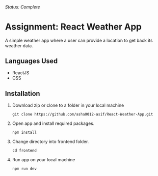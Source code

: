 ###### Status: Complete

# Assignment: React Weather App

A simple weather app where a user can provide a location to get back its weather data.

## Languages Used

-   ReactJS
-   CSS

## Installation

1. Download zip or clone to a folder in your local machine 

    `git clone https://github.com/asha0012-asif/React-Weather-App.git`

2. Open app and install required packages. 

    `npm install`

3. Change directory into frontend folder.

    `cd frontend`

4. Run app on your local machine

    `npm run dev`
